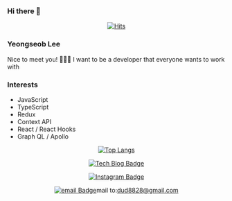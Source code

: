 ### Hi there 👋

<!--
**seobie/seobie** is a ✨ _special_ ✨ repository because its `README.md` (this file) appears on your GitHub profile.

Here are some ideas to get you started:

- 🔭 I’m currently working on ...
- 🌱 I’m currently learning ...
- 👯 I’m looking to collaborate on ...
- 🤔 I’m looking for help with ...
- 💬 Ask me about ...
- 📫 How to reach me: ...
- 😄 Pronouns: ...
- ⚡ Fun fact: ...
-->

<div align=center>
  
[![Hits](https://hits.seeyoufarm.com/api/count/incr/badge.svg?url=https%3A%2F%2Fgithub.com%2Fseobie&count_bg=%2379C83D&title_bg=%23555555&icon=&icon_color=%23E7E7E7&title=hits&edge_flat=false)](https://hits.seeyoufarm.com)</div>

### Yeongseob Lee
Nice to meet you! 🙋🏻‍♂️
I want to be a developer that everyone wants to work with

### Interests
- JavaScript
- TypeScript
- Redux
- Context API
- React / React Hooks
- Graph QL / Apollo

<div align=center>
  
[![Top Langs](https://github-readme-stats.vercel.app/api/top-langs/?username=cyheum)](https://github.com/anuraghazra/github-readme-stats)

</div>

<div align=center>
  
[![Tech Blog Badge](http://img.shields.io/badge/-Tech%20blog-black?style=flat-square&logo=github&link=https://velog.io/@seob)](https://velog.io/@seob) 

[![Instagram Badge](https://img.shields.io/badge/-Instagram-dd2a7b?style=flat-square&logo=instagram&logoColor=white&link=https://www.instagram.com/x.eob/)](https://www.instagram.com/x.eob/) 

[![email Badge](https://img.shields.io/badge/-Gmail-d14836?style=flat-square&logo=Gmail&logoColor=white&link=mailto:dud8828@gmail.com)](mailto:dud8828@gmail.com)mail to:dud8828@gmail.com

</div>
